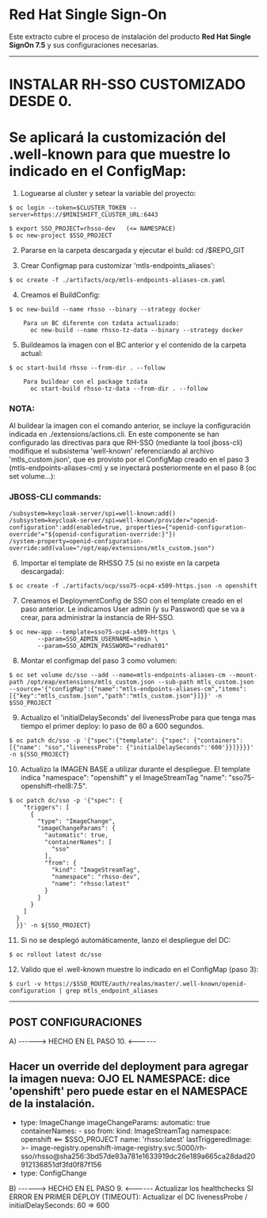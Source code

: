# Red Hat Single Sign-On

Este extracto cubre el proceso de instalación del producto **Red Hat Single SignOn 7.5** y sus configuraciones necesarias.

--------------------------------------
# INSTALAR RH-SSO CUSTOMIZADO DESDE 0.
# Se aplicará la customización del .well-known para que muestre lo indicado en el ConfigMap: 


1) Loguearse al cluster y setear la variable del proyecto:

```
$ oc login --token=$CLUSTER_TOKEN --server=https://$MINISHIFT_CLUSTER_URL:6443
```
```
$ export SSO_PROJECT=rhsso-dev   (<= NAMESPACE)
$ oc new-project $SSO_PROJECT
```

2) Pararse en la carpeta descargada y ejecutar el build:
cd /$REPO_GIT

3) Crear Configmap para customizar 'mtls-endpoints_aliases':
```
$ oc create -f ./artifacts/ocp/mtls-endpoints-aliases-cm.yaml
```

4) Creamos el BuildConfig:
```
$ oc new-build --name rhsso --binary --strategy docker

    Para un BC diferente con tzdata actualizado:
      oc new-build --name rhsso-tz-data --binary --strategy docker
```

5) Buildeamos la imagen con el BC anterior y el contenido de la carpeta actual:
```
$ oc start-build rhsso --from-dir . --follow

    Para buildear con el package tzdata
      oc start-build rhsso-tz-data --from-dir . --follow
```

### NOTA: 
Al buildear la imagen con el comando anterior, se incluye la configuración indicada en ./extensions/actions.cli.
En este componente se han configurado las directivas para que RH-SSO (mediante la tool jboss-cli) modifique el subsistema 'well-known' referenciando al archivo 'mtls_custom.json', que es provisto por el ConfigMap creado en el paso 3 (mtls-endpoints-aliases-cm) y se inyectará posteriormente en el paso 8 (oc set volume...):

### JBOSS-CLI commands:
```
/subsystem=keycloak-server/spi=well-known:add()
/subsystem=keycloak-server/spi=well-known/provider="openid-configuration":add(enabled=true, properties={"openid-configuration-override"="${openid-configuration-override:}"})
/system-property=openid-configuration-override:add(value="/opt/eap/extensions/mtls_custom.json")
```

6) Importar el template de RHSSO 7.5 (si no existe en la carpeta descargada):
```
$ oc create -f ./artifacts/ocp/sso75-ocp4-x509-https.json -n openshift
```


7) Creamos el DeploymentConfig de SSO con el template creado en el paso anterior. Le indicamos User admin (y su Password) que se va a crear, para administrar la instancia de RH-SSO.
```
$ oc new-app --template=sso75-ocp4-x509-https \
        --param=SSO_ADMIN_USERNAME=admin \
        --param=SSO_ADMIN_PASSWORD="redhat01"
```

8) Montar el configmap del paso 3 como volumen:
```
$ oc set volume dc/sso --add --name=mtls-endpoints-aliases-cm --mount-path /opt/eap/extensions/mtls_custom.json --sub-path mtls_custom.json --source='{"configMap":{"name":"mtls-endpoints-aliases-cm","items":[{"key":"mtls_custom.json","path":"mtls_custom.json"}]}}' -n $SSO_PROJECT
```

9) Actualizo el 'initialDelaySeconds' del livenessProbe para que tenga mas tiempo el primer deploy: lo paso de 60 a 600 segundos.
```
$ oc patch dc/sso -p '{"spec":{"template": {"spec": {"containers":[{"name": "sso","livenessProbe": {"initialDelaySeconds":'600'}}]}}}}' -n ${SSO_PROJECT}
```

10) Actualizo la IMAGEN BASE a utilizar durante el despliegue.
El template indica "namespace": "openshift" y el ImageStreamTag "name": "sso75-openshift-rhel8:7.5".
```
$ oc patch dc/sso -p '{"spec": {
    "triggers": [
      {
        "type": "ImageChange",
        "imageChangeParams": {
          "automatic": true,
          "containerNames": [
            "sso"
          ],
          "from": {
            "kind": "ImageStreamTag",
            "namespace": "rhsso-dev",
            "name": "rhsso:latest"
          }
        }
      }
    ]
  }
  }}' -n ${SSO_PROJECT} 
```

11) Si no se desplegó automáticamente, lanzo el despliegue del DC:
```
$ oc rollout latest dc/sso
```

12) Valido que el .well-known muestre lo indicado en el ConfigMap (paso 3):
```
$ curl -v https://$SSO_ROUTE/auth/realms/master/.well-known/openid-configuration | grep mtls_endpoint_aliases
```



--------------------
POST CONFIGURACIONES
--------------------
A) ------>    HECHO EN EL PASO 10.   <------

  Hacer un override del deployment para agregar la imagen nueva:
  OJO EL NAMESPACE: dice 'openshift' pero puede estar en el NAMESPACE de la instalación.
  ----------------
  - type: ImageChange
    imageChangeParams:
      automatic: true
      containerNames:
        - sso
      from:
        kind: ImageStreamTag
        namespace: openshift  <== $SSO_PROJECT
        name: 'rhsso:latest'
      lastTriggeredImage: >-
     image-registry.openshift-image-registry.svc:5000/rh-sso/rhsso@sha256:3bd57de93a781e1633919dc26e189a665ca28dad20912136851df3fd0f87f156
  - type: ConfigChange


B)  ------>    HECHO EN EL PASO 9.   <------ 
Actualizar los healthchecks
SI ERROR EN PRIMER DEPLOY (TIMEOUT): Actualizar el DC livenessProbe / initialDelaySeconds: 60 => 600 
